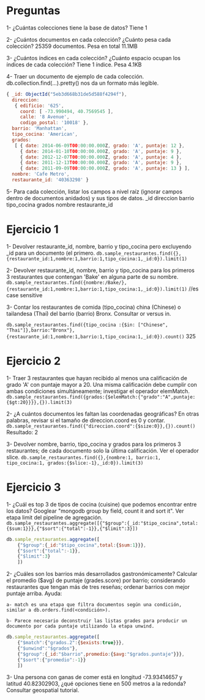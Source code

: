 # Preguntas
1- ¿Cuántas colecciones tiene la base de datos?
Tiene 1

2- ¿Cuántos documentos en cada colección? ¿Cuánto pesa cada colección?
25359 documentos. Pesa en total 11.1MB

3- ¿Cuántos índices en cada colección? ¿Cuánto espacio ocupan los índices de cada colección?
Tiene 1 índice. Pesa 4.1KB

4- Traer un documento de ejemplo de cada colección. db.collection.find(...).pretty() nos da un formato más legible.

```js
{ _id: ObjectId("5eb3d668b31de5d588f4294f"),
  direccion:
   { edificio: '625',
     coord: [ -73.990494, 40.7569545 ],
     calle: '8 Avenue',
     codigo_postal: '10018' },
  barrio: 'Manhattan',
  tipo_cocina: 'American',
  grados: 
   [ { date: 2014-06-09T00:00:00.000Z, grado: 'A', puntaje: 12 },
     { date: 2014-01-10T00:00:00.000Z, grado: 'A', puntaje: 9 },
     { date: 2012-12-07T00:00:00.000Z, grado: 'A', puntaje: 4 },
     { date: 2011-12-13T00:00:00.000Z, grado: 'A', puntaje: 9 },
     { date: 2011-09-09T00:00:00.000Z, grado: 'A', puntaje: 13 } ],
  nombre: 'Cafe Metro',
  restaurante_id: '40363298' }
```

5- Para cada colección, listar los campos a nivel raíz (ignorar campos dentro de documentos anidados) y sus tipos de datos.
_id
direccion
barrio
tipo_cocina
grados
nombre
restaurante_id

# Ejercicio 1
1- Devolver restaurante_id, nombre, barrio y tipo_cocina pero excluyendo _id para un documento (el primero.
`db.sample_restaurantes.find({},{restaurante_id:1,nombre:1,barrio:1,tipo_cocina:1,_id:0}).limit(1)`

2- Devolver restaurante_id, nombre, barrio y tipo_cocina para los primeros 3 restaurantes que contengan 'Bake' en alguna parte de su nombre.
`db.sample_restaurantes.find({nombre:/Bake/},{restaurante_id:1,nombre:1,barrio:1,tipo_cocina:1,_id:0}).limit(1)` //es case sensitive

3- Contar los restaurantes de comida (tipo_cocina) china (Chinese) o tailandesa (Thai) del barrio (barrio) Bronx. Consultar or versus in.

`db.sample_restaurantes.find({tipo_cocina :{$in: ["Chinese", "Thai"]},barrio:"Bronx"},{restaurante_id:1,nombre:1,barrio:1,tipo_cocina:1,_id:0}).count()`
325

# Ejercicio 2

1- Traer 3 restaurantes que hayan recibido al menos una calificación de grado 'A' con puntaje mayor a 20. Una misma calificación debe cumplir con ambas condiciones simultáneamente; investigar el operador elemMatch.
`db.sample_restaurantes.find({grados:{$elemMatch:{"grado":"A",puntaje:{$gt:20}}}},{}).limit(3)`

2- ¿A cuántos documentos les faltan las coordenadas geográficas? En otras palabras, revisar si el tamaño de direccion.coord es 0 y contar.
`db.sample_restaurantes.find({"direccion.coord":{$size:0}},{}).count()`
Resultado: 2

3- Devolver nombre, barrio, tipo_cocina y grados para los primeros 3 restaurantes; de cada documento solo la última calificación. Ver el operador slice.
`db.sample_restaurantes.find({},{nombre:1, barrio:1, tipo_cocina:1, grados:{$slice:-1},_id:0}).limit(3)`


# Ejercicio 3
1- ¿Cuál es top 3 de tipos de cocina (cuisine) que podemos encontrar entre los datos? Googlear "mongodb group by field, count it and sort it". Ver etapa limit del pipeline de agregación.
`db.sample_restaurantes.aggregate([{"$group":{_id:"$tipo_cocina",total:{$sum:1}}},{"$sort":{"total":-1}},{"$limit":3}])`
```js
db.sample_restaurantes.aggregate([
    {"$group":{_id:"$tipo_cocina",total:{$sum:1}}},
    {"$sort":{"total":-1}},
    {"$limit":3}
    ])
```



2- ¿Cuáles son los barrios más desarrollados gastronómicamente? Calcular el promedio ($avg) de puntaje (grades.score) por barrio; considerando restaurantes que tengan más de tres reseñas; ordenar barrios con mejor puntaje arriba. Ayuda:

    a- match es una etapa que filtra documentos según una condición, similar a db.orders.find(<condición>).

    b- Parece necesario deconstruir las listas grades para producir un documento por cada puntaje utilizando la etapa unwind.

```js
db.sample_restaurantes.aggregate([
    {"$match":{"grados.2":{$exists:true}}},
    {"$unwind":"$grados"},
    {"$group":{_id:"$barrio",promedio:{$avg:"$grados.puntaje"}}},
    {"$sort":{"promedio":-1}}
    ])
```


3- Una persona con ganas de comer está en longitud -73.93414657 y latitud 40.82302903, ¿qué opciones tiene en 500 metros a la redonda? Consultar geospatial tutorial.
